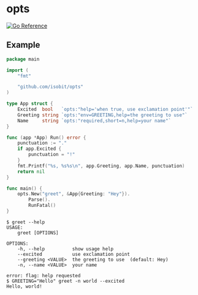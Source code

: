 # opts

[![Go Reference](https://pkg.go.dev/badge/github.com/isobit/opts.svg)](https://pkg.go.dev/github.com/isobit/opts)

## Example

```go
package main

import (
	"fmt"

	"github.com/isobit/opts"
)

type App struct {
	Excited  bool   `opts:"help='when true, use exclamation point'"`
	Greeting string `opts:"env=GREETING,help=the greeting to use"`
	Name     string `opts:"required,short=n,help=your name"`
}

func (app *App) Run() error {
	punctuation := "."
	if app.Excited {
		punctuation = "!"
	}
	fmt.Printf("%s, %s%s\n", app.Greeting, app.Name, punctuation)
	return nil
}

func main() {
	opts.New("greet", &App{Greeting: "Hey"}).
		Parse().
		RunFatal()
}
```

```console
$ greet --help
USAGE:
    greet [OPTIONS]

OPTIONS:
    -h, --help          show usage help
    --excited           use exclamation point
    --greeting <VALUE>  the greeting to use  (default: Hey)
    -n, --name <VALUE>  your name

error: flag: help requested
$ GREETING="Hello" greet -n world --excited
Hello, world!
```
